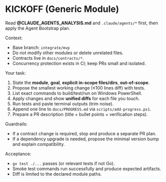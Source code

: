 # KICKOFF (Generic Module)

Read **@CLAUDE_AGENTS_ANALYSIS.md** and `.claude/agents/*` first, then apply the Agent Bootstrap plan.

Context:
- Base branch: `integrate/mvp`
- Do not modify other modules or delete unrelated files.
- Contracts live in `docs/contracts/*`.
- Concurrency protection exists in CI; keep PRs small and isolated.

Your task:
1) State the **module**, **goal**, **explicit in-scope files/dirs**, **out-of-scope**.
2) Propose the smallest working change (≤100 lines diff) with tests.
3) List exact commands to build/test/run on Windows PowerShell.
4) Apply changes and show **unified diffs** for each file you touch.
5) Run tests and paste terminal outputs (trim noise).
6) Append one line to `docs/PROGRESS.md` via `scripts/add-progress.ps1`.
7) Prepare a PR description (title + bullet points + verification steps).

Guardrails:
- If a contract change is required, stop and produce a separate PR plan.
- If a dependency upgrade is needed, propose the minimal version bump and explain compatibility.

Acceptance:
- `go test ./...` passes (or relevant tests if not Go).
- Smoke test commands run successfully and produce expected artifacts.
- Diff is limited to the declared module paths.
